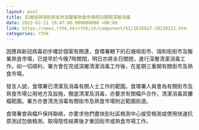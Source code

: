 ```yaml
---
layout: post
title: 石塘咀與瑞和街街市及駿業熟食市場明日關閉深層消毒
date: 2022-02-21 19:47:06.000000000 +08:00
link: https://news.rthk.hk/rthk/ch/component/k2/1635017-20220221.htm
categories: rthk
---
```


因應與新冠病毒初步確診個案有關連，食環署轄下的石塘咀街巿、瑞和街街市及駿業熟食市場，已提早於今晚7時關閉，明日亦將全日關閉，進行深層清潔消毒工作。如一切順利，署方會在完成深層清潔消毒工作後，在星期三重開有關街市及熟食市場。

發言人說，食環署已清潔及消毒有關人士工作的範圍。食環署人員會為有關街市及熟食市場公用地方及設施，徹底清潔及消毒，亦要求有關檔戶合作，清潔消毒其攤檔範圍。署方亦會清洗消毒有關街市及熟食市場附近範圍街道。

食環署會與檔戶保持聯絡，亦要求他們盡快到社區檢測中心接受檢測或使用快速抗原測試包做檢測，取得陰性結果後才重回街市或熟食市場工作。
